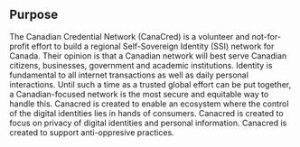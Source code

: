 ## Purpose

The Canadian Credential Network (CanaCred) is a volunteer and not-for-profit effort to build a regional Self-Sovereign Identity (SSI) network for Canada.  Their opinion is that a Canadian network will best serve Canadian citizens, businesses, government and academic institutions.  Identity is fundamental to all internet transactions as well as daily personal interactions.  Until such a time as a trusted global effort can be put together, a Canadian-focused network is the most secure and equitable way to handle this.
Canacred is created to enable an ecosystem where the control of the digital identities lies in hands of consumers.
Canacred is created to focus on privacy of digital identities and personal information.
Canacred is created to support anti-oppresive practices.